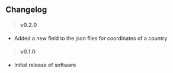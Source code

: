## Changelog

> #### v0.2.0

- Added a new field to the json files for coordinates of a country

> #### v0.1.0

- Initial release of software
